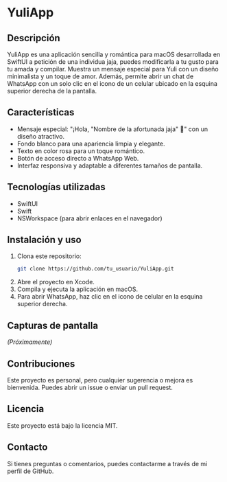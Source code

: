 # YuliApp

## Descripción
YuliApp es una aplicación sencilla y romántica para macOS desarrollada en SwiftUI a petición de una individua jaja, puedes modificarla a tu gusto para tu amada y compilar. Muestra un mensaje especial para Yuli con un diseño minimalista y un toque de amor. Además, permite abrir un chat de WhatsApp con un solo clic en el icono de un celular ubicado en la esquina superior derecha de la pantalla.

## Características
- Mensaje especial: "¡Hola, "Nombre de la afortunada jaja" 💖" con un diseño atractivo.
- Fondo blanco para una apariencia limpia y elegante.
- Texto en color rosa para un toque romántico.
- Botón de acceso directo a WhatsApp Web.
- Interfaz responsiva y adaptable a diferentes tamaños de pantalla.

## Tecnologías utilizadas
- SwiftUI
- Swift
- NSWorkspace (para abrir enlaces en el navegador)

## Instalación y uso
1. Clona este repositorio:
   ```sh
   git clone https://github.com/tu_usuario/YuliApp.git
   ```
2. Abre el proyecto en Xcode.
3. Compila y ejecuta la aplicación en macOS.
4. Para abrir WhatsApp, haz clic en el icono de celular en la esquina superior derecha.

## Capturas de pantalla
_(Próximamente)_

## Contribuciones
Este proyecto es personal, pero cualquier sugerencia o mejora es bienvenida. Puedes abrir un issue o enviar un pull request.

## Licencia
Este proyecto está bajo la licencia MIT.

## Contacto
Si tienes preguntas o comentarios, puedes contactarme a través de mi perfil de GitHub.


